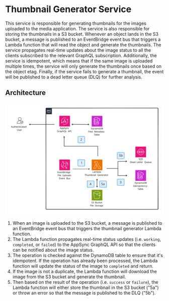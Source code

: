# Thumbnail Generator Service

This service is responsible for generating thumbnails for the images uploaded to the media application. The service is also responsible for storing the thumbnails in a S3 bucket. Whenever an object lands in the S3 bucket, a message is published to an EventBridge event bus that triggers a Lambda function that will read the object and generate the thumbnails. The service propagates real-time updates about the image status to all the clients subscribed to the relevant GraphQL subscription. Additionally, the service is idempotent, which means that if the same image is uploaded multiple times, the service will only generate the thumbnails once based on the object etag. Finally, if the service fails to generate a thumbnail, the event will be published to a dead letter queue (DLQ) for further analysis.

## Architecture

![Thumbnail Generator Service Architecture](./assets/thumbnail_generator_architecture.svg)

1. When an image is uploaded to the S3 bucket, a message is published to an EventBridge event bus that triggers the thumbnail generator Lambda function.
2. The Lambda function propagates real-time status updates (i.e. `working`, `completed`, or `failed`) to the AppSync GraphQL API so that the clients can be notified about the image status.
3. The operation is checked against the DynamoDB table to ensure that it's idempotent. If the operation has already been processed, the Lambda function will update the status of the image to `completed` and return.
4. If the image is not a duplicate, the Lambda function will download the image from the S3 bucket and generate the thumbnail.
5. Then based on the result of the operation (i.e. `success` or `failure`), the Lambda function will either store the thumbnail in the S3 bucket ("5a") or throw an error so that the message is published to the DLQ ("5b").